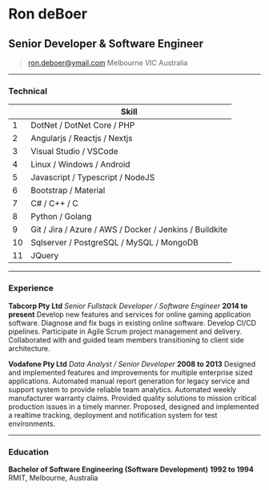 # Ron deBoer
## Senior Developer & Software Engineer

> [ron.deboer@ymail.com](mailto:ron.deboer@ymail.com)
>      Melbourne VIC Australia

------

### Technical

|    | Skill                                                   |
|----|---------------------------------------------------------|
| 1  | DotNet / DotNet Core / PHP                              |
| 2  | Angularjs / Reactjs / Nextjs                            |
| 3  | Visual Studio / VSCode                                  |
| 4  | Linux / Windows / Android                               |
| 5  | Javascript / Typescript / NodeJS                        |
| 6  | Bootstrap / Material                                    |
| 7  | C# / C++ / C                                            |
| 8  | Python / Golang                                         |
| 9  | Git / Jira / Azure / AWS / Docker / Jenkins / Buildkite |
| 10 | Sqlserver / PostgreSQL / MySQL / MongoDB                |
| 11 | JQuery                                                  |

------

### Experience

**Tabcorp Pty Ltd** *Senior Fullstack Developer / Software Engineer* __2014 to present__
	Develop new features and services for online gaming application software. 
	Diagnose and fix bugs in existing online software.
	Develop CI/CD pipelines.
	Participate in Agile Scrum project management and delivery.
	Collaborated with and guided team members transitioning to client side architecture.
	
**Vodafone Pty Ltd** *Data Analyst / Senior Developer* __2008 to 2013__
	Designed and implemented features and improvements for multiple enterprise sized applications.
	Automated manual report generation for legacy service and support system to provide reliable team analytics.
	Automated weekly manufacturer warranty claims.
	Provided quality solutions to mission critical production issues in a timely manner.
	Proposed, designed and implemented a realtime tracking, deployment and notification system for test environments.

------

### Education

**Bachelor of Software Engineering (Software Development)** __1992 to 1994__
	RMIT, Melbourne, Australia
